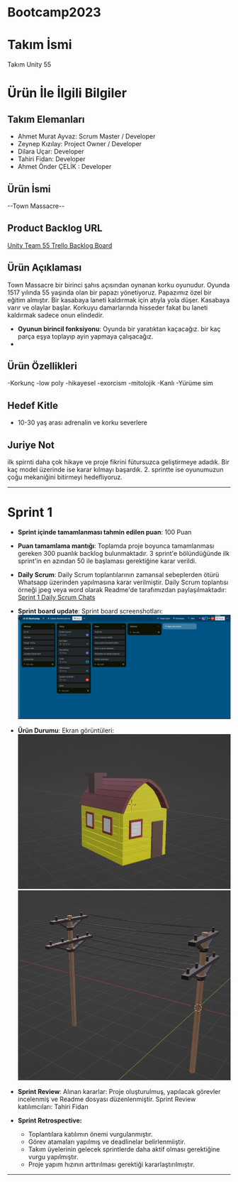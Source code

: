 # Bootcamp2023

# **Takım İsmi**

Takım Unity 55

# Ürün İle İlgili Bilgiler

## Takım Elemanları
- Ahmet Murat Ayvaz: Scrum Master / Developer
- Zeynep Kızılay: Project Owner / Developer 
- Dilara Uçar: Developer
- Tahiri Fidan: Developer
- Ahmet Önder ÇELİK : Developer

## Ürün İsmi

--Town Massacre--

## Product Backlog URL

[Unity Team 55 Trello Backlog Board](https://github.com/Tahir1072/Bootcamp2023/blob/main/Images/trello.png)

## Ürün Açıklaması

Town Massacre bir birinci şahıs açısından oynanan korku oyunudur. Oyunda 1517 yılında 55 yaşında olan bir papazı yönetiyoruz. Papazımız özel bir eğitim almıştır. Bir kasabaya laneti kaldırmak için atıyla yola düşer. Kasabaya varır ve olaylar başlar. Korkuyu damarlarında hisseder fakat bu laneti kaldırmak sadece onun elindedir.


- **Oyunun birincil fonksiyonu**: Oyunda bir yaratıktan kaçacağız. bir kaç parça eşya toplayıp ayin yapmaya çalışacağız.
- 
## Ürün Özellikleri
-Korkunç
-low poly
-hikayesel
-exorcism
-mitolojik
-Kanlı
-Yürüme sim

## Hedef Kitle
- 10-30 yaş arası adrenalin ve korku severlere 

## Juriye Not

ilk spirnti daha çok hikaye ve proje fikrini fütursuzca geliştirmeye adadık. Bir kaç model üzerinde ise karar kılmayı başardık. 2. sprintte ise oyunumuzun çoğu mekaniğini bitirmeyi hedefliyoruz.


---
# Sprint 1

- **Sprint içinde tamamlanması tahmin edilen puan**: 100 Puan


- **Puan tamamlama mantığı**: Toplamda proje boyunca tamamlanması gereken 300 puanlık backlog bulunmaktadır. 3 sprint'e bölündüğünde ilk sprint'in en azından 50 ile başlaması gerektiğine karar verildi.


- **Daily Scrum**: Daily Scrum toplantılarının zamansal sebeplerden ötürü Whatsapp üzerinden yapılmasına karar verilmiştir. Daily Scrum toplantısı örneği jpeg veya word olarak Readme'de tarafımızdan paylaşılmaktadır: [Sprint 1 Daily Scrum Chats](https://github.com/OyunveUygulamaAkademisi/Bootcamp2022Example/blob/main/ProjectManagement/Sprint1Documents/DailyScrumMeetingNotesSprint1.docx?raw=true)

- **Sprint board update**: Sprint board screenshotları: 
![Backlog 1](https://github.com/Tahir1072/Bootcamp2023/blob/main/Images/trello.png)


- **Ürün Durumu**: Ekran görüntüleri:
  ![Screenshot 1](https://github.com/Tahir1072/Bootcamp2023/blob/main/Images/kulube.png)
  ![Screenshot 2](https://github.com/Tahir1072/Bootcamp2023/blob/main/Images/ed.png)
- **Sprint Review**: 
Alınan kararlar: Proje oluşturulmuş, yapılacak görevler incelenmiş ve Readme dosyası düzenlenmiştir. Sprint Review katılımcıları: Tahiri Fidan

- **Sprint Retrospective:**
  - Toplantılara katılımın önemi vurgulanmıştır.
  - Görev atamaları yapılmış ve deadlinelar belirlenmiiştir.
  - Takım üyelerinin gelecek sprintlerde daha aktif olması gerektiğine vurgu yapılmıştır.
  - Proje yapım hızının arttırılması gerektiği kararlaştırılmıştır.


---
